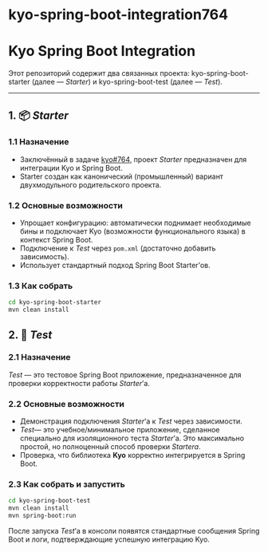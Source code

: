 # kyo-spring-boot-integration764


# Kyo Spring Boot Integration

Этот репозиторий содержит два связанных проекта: kyo-spring-boot-starter (далее — *Starter*) и kyo-spring-boot-test (далее — *Test*).

---

## 1. 📦 *Starter*

### 1.1 Назначение
- Заключённый в задаче [kyo#764](https://github.com/getkyo/kyo/issues/764), проект *Starter* предназначен для интеграции Kyo и Spring Boot.  
- Starter создан как канонический (промышленный) вариант двухмодульного родительского проекта.

### 1.2 Основные возможности
- Упрощает конфигурацию: автоматически поднимает необходимые бины и подключает Kyo (возможности функционального языка) в контекст Spring Boot.  
- Подключение к *Test* через `pom.xml` (достаточно добавить зависимость).  
- Использует стандартный подход Spring Boot Starter’ов.  

### 1.3 Как собрать
```bash
cd kyo-spring-boot-starter
mvn clean install
```

## 2. 🧪 *Test*

### 2.1 Назначение

*Test* — это тестовое Spring Boot приложение, предназначенное для проверки корректности работы *Starter*’а.

### 2.2 Основные возможности

* Демонстрация подключения *Starter*’а к *Test* через зависимости.
* *Test*— это учебное/минимальное приложение, сделанное специально для изоляционного теста *Starter*’а.
Это максимально простой, но полноценный способ проверки *Startera*.
* Проверка, что библиотека **Kyo** корректно интегрируется в Spring Boot.

### 2.3 Как собрать и запустить

```bash
cd kyo-spring-boot-test
mvn clean install
mvn spring-boot:run
```

После запуска *Test*’а в консоли появятся стандартные сообщения Spring Boot и логи, подтверждающие успешную интеграцию Kyo.






